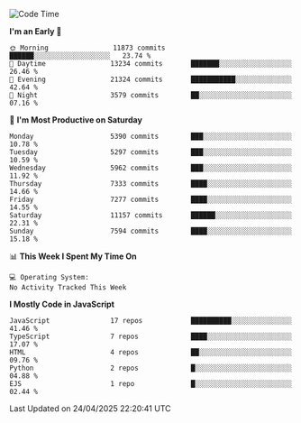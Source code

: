 <!--START_SECTION:waka-->
![Code Time](http://img.shields.io/badge/Code%20Time-3%2C498%20hrs%2059%20mins-blue)

**I'm an Early 🐤** 

```text
🌞 Morning                11873 commits       ██████░░░░░░░░░░░░░░░░░░░   23.74 % 
🌆 Daytime                13234 commits       ███████░░░░░░░░░░░░░░░░░░   26.46 % 
🌃 Evening                21324 commits       ███████████░░░░░░░░░░░░░░   42.64 % 
🌙 Night                  3579 commits        ██░░░░░░░░░░░░░░░░░░░░░░░   07.16 % 
```
📅 **I'm Most Productive on Saturday** 

```text
Monday                   5390 commits        ███░░░░░░░░░░░░░░░░░░░░░░   10.78 % 
Tuesday                  5297 commits        ███░░░░░░░░░░░░░░░░░░░░░░   10.59 % 
Wednesday                5962 commits        ███░░░░░░░░░░░░░░░░░░░░░░   11.92 % 
Thursday                 7333 commits        ████░░░░░░░░░░░░░░░░░░░░░   14.66 % 
Friday                   7277 commits        ████░░░░░░░░░░░░░░░░░░░░░   14.55 % 
Saturday                 11157 commits       ██████░░░░░░░░░░░░░░░░░░░   22.31 % 
Sunday                   7594 commits        ████░░░░░░░░░░░░░░░░░░░░░   15.18 % 
```


📊 **This Week I Spent My Time On** 

```text
💻 Operating System: 
No Activity Tracked This Week
```

**I Mostly Code in JavaScript** 

```text
JavaScript               17 repos            ██████████░░░░░░░░░░░░░░░   41.46 % 
TypeScript               7 repos             ████░░░░░░░░░░░░░░░░░░░░░   17.07 % 
HTML                     4 repos             ██░░░░░░░░░░░░░░░░░░░░░░░   09.76 % 
Python                   2 repos             █░░░░░░░░░░░░░░░░░░░░░░░░   04.88 % 
EJS                      1 repo              █░░░░░░░░░░░░░░░░░░░░░░░░   02.44 % 
```




 Last Updated on 24/04/2025 22:20:41 UTC
<!--END_SECTION:waka-->

<!--
**likaiqiang/likaiqiang** is a ✨ _special_ ✨ repository because its `README.md` (this file) appears on your GitHub profile.

Here are some ideas to get you started:

- 🔭 I’m currently working on ...
- 🌱 I’m currently learning ...
- 👯 I’m looking to collaborate on ...
- 🤔 I’m looking for help with ...
- 💬 Ask me about ...
- 📫 How to reach me: ...
- 😄 Pronouns: ...
- ⚡ Fun fact: ...
-->
